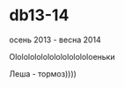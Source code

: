db13-14
=======

осень 2013 - весна 2014




Ololololololololololololoеньки






Леша - тормоз))))
